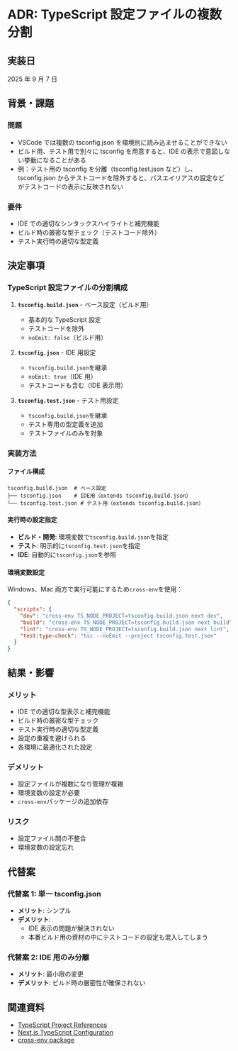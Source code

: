 # ADR: TypeScript 設定ファイルの複数分割

## 実装日

2025 年 9 月 7 日

## 背景・課題

### 問題

- VSCode では複数の tsconfig.json を環境別に読み込ませることができない
- ビルド用、テスト用で別々に tsconfig を用意すると、IDE の表示で意図しない挙動になることがある
- 例：テスト用の tsconfig を分離（tsconfig.test.json など）し、tsconfig.json からテストコードを除外すると、パスエイリアスの設定などがテストコードの表示に反映されない

### 要件

- IDE での適切なシンタックスハイライトと補完機能
- ビルド時の厳密な型チェック（テストコード除外）
- テスト実行時の適切な型定義

## 決定事項

### TypeScript 設定ファイルの分割構成

1. **`tsconfig.build.json`** - ベース設定（ビルド用）

   - 基本的な TypeScript 設定
   - テストコードを除外
   - `noEmit: false`（ビルド用）

2. **`tsconfig.json`** - IDE 用設定

   - `tsconfig.build.json`を継承
   - `noEmit: true`（IDE 用）
   - テストコードも含む（IDE 表示用）

3. **`tsconfig.test.json`** - テスト用設定
   - `tsconfig.build.json`を継承
   - テスト専用の型定義を追加
   - テストファイルのみを対象

### 実装方法

#### ファイル構成

```
tsconfig.build.json  # ベース設定
├── tsconfig.json    # IDE用（extends tsconfig.build.json）
└── tsconfig.test.json # テスト用（extends tsconfig.build.json）
```

#### 実行時の設定指定

- **ビルド・開発**: 環境変数で`tsconfig.build.json`を指定
- **テスト**: 明示的に`tsconfig.test.json`を指定
- **IDE**: 自動的に`tsconfig.json`を参照

#### 環境変数設定

Windows、Mac 両方で実行可能にするため`cross-env`を使用：

```json
{
  "scripts": {
    "dev": "cross-env TS_NODE_PROJECT=tsconfig.build.json next dev",
    "build": "cross-env TS_NODE_PROJECT=tsconfig.build.json next build",
    "lint": "cross-env TS_NODE_PROJECT=tsconfig.build.json next lint",
    "test:type-check": "tsc --noEmit --project tsconfig.test.json"
  }
}
```

## 結果・影響

### メリット

- IDE での適切な型表示と補完機能
- ビルド時の厳密な型チェック
- テスト実行時の適切な型定義
- 設定の重複を避けられる
- 各環境に最適化された設定

### デメリット

- 設定ファイルが複数になり管理が複雑
- 環境変数の設定が必要
- `cross-env`パッケージの追加依存

### リスク

- 設定ファイル間の不整合
- 環境変数の設定忘れ

## 代替案

### 代替案 1: 単一 tsconfig.json

- **メリット**: シンプル
- **デメリット**:
  - IDE 表示の問題が解決されない
  - 本番ビルド用の資材の中にテストコードの設定も混入してしまう

### 代替案 2: IDE 用のみ分離

- **メリット**: 最小限の変更
- **デメリット**: ビルド時の厳密性が確保されない

## 関連資料

- [TypeScript Project References](https://www.typescriptlang.org/docs/handbook/project-references.html)
- [Next.js TypeScript Configuration](https://nextjs.org/docs/basic-features/typescript)
- [cross-env package](https://www.npmjs.com/package/cross-env)
